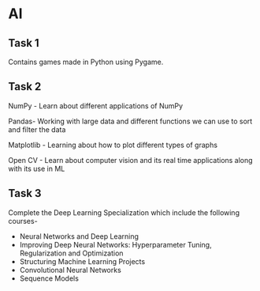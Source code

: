 # AI


## Task 1
Contains games made in Python using Pygame.

## Task 2

NumPy - Learn about different applications of NumPy

Pandas- Working with large data and different functions we can use to sort and filter the data

Matplotlib - Learning about how to plot different types of graphs

Open CV - Learn about computer vision and its real time applications along with its use in ML


## Task 3

Complete the Deep Learning Specialization which  include the following courses-

- Neural Networks and Deep Learning 
- Improving Deep Neural Networks: Hyperparameter Tuning, Regularization and Optimization 
- Structuring Machine Learning Projects 
- Convolutional Neural Networks 
- Sequence Models


